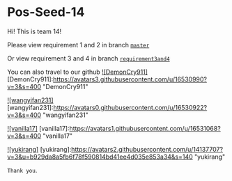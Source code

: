 # Pos-Seed-14

Hi! This is team 14!

  Please view requirement 1 and 2 in branch [`master`](https://github.com/BJUT-2015-YU-LT/Pos-Seed-14/tree/master "Requirement1and2")
  
  Or view requirement 3 and 4 in branch [`requirement3and4`](https://github.com/BJUT-2015-YU-LT/Pos-Seed-14/tree/requirement3and4 "Requirement3and4")
  
  You can also travel to our github
[![DemonCry911]](https://github.com/DemonCry911)
[DemonCry911]:https://avatars3.githubusercontent.com/u/16530990?v=3&s=400 "DemonCry911"

[![wangyifan231]](https://github.com/wangyifan231)
[wangyifan231]:https://avatars0.githubusercontent.com/u/16530922?v=3&s=400 "wangyifan231"

[![vanilla17]](https://github.com/vanilla17)
[vanilla17]:https://avatars1.githubusercontent.com/u/16531068?v=3&s=400 "vanilla17"

[![yukirang]](https://github.com/yukirang)
[yukirang]:https://avatars2.githubusercontent.com/u/14137707?v=3&u=b929da8a5fb6f78f590814bd41ee4d035e853a34&s=140 "yukirang"


  `Thank you`.

